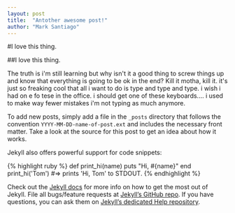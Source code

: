 ```yaml
---
layout: post
title:  "Antother awesome post!"
author: "Mark Santiago"
---
```

#I love this thing.

##I love this thing.



The truth is i'm still learning but why isn't it a good thing to screw things up and know that everything is going to be ok in the end? Kill it motha, kill it. it's just so freaking cool that all i want to do is type and type and type. i wish i had on e fo tese in the office. i should get one of these keyboards.... i used to make way fewer mistakes i'm not typing as much anymore. 

To add new posts, simply add a file in the `_posts` directory that follows the convention `YYYY-MM-DD-name-of-post.ext` and includes the necessary front matter. Take a look at the source for this post to get an idea about how it works.

Jekyll also offers powerful support for code snippets:

{% highlight ruby %}
def print_hi(name)
  puts "Hi, #{name}"
end
print_hi('Tom')
#=> prints 'Hi, Tom' to STDOUT.
{% endhighlight %}

Check out the [Jekyll docs][jekyll] for more info on how to get the most out of Jekyll. File all bugs/feature requests at [Jekyll’s GitHub repo][jekyll-gh]. If you have questions, you can ask them on [Jekyll’s dedicated Help repository][jekyll-help].

[jekyll]:      http://jekyllrb.com
[jekyll-gh]:   https://github.com/jekyll/jekyll
[jekyll-help]: https://github.com/jekyll/jekyll-help

